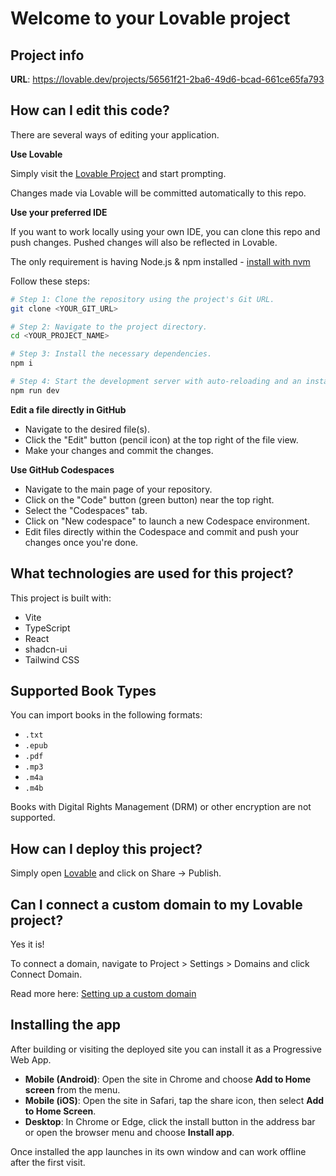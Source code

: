 # Welcome to your Lovable project

## Project info

**URL**: https://lovable.dev/projects/56561f21-2ba6-49d6-bcad-661ce65fa793

## How can I edit this code?

There are several ways of editing your application.

**Use Lovable**

Simply visit the [Lovable Project](https://lovable.dev/projects/56561f21-2ba6-49d6-bcad-661ce65fa793) and start prompting.

Changes made via Lovable will be committed automatically to this repo.

**Use your preferred IDE**

If you want to work locally using your own IDE, you can clone this repo and push changes. Pushed changes will also be reflected in Lovable.

The only requirement is having Node.js & npm installed - [install with nvm](https://github.com/nvm-sh/nvm#installing-and-updating)

Follow these steps:

```sh
# Step 1: Clone the repository using the project's Git URL.
git clone <YOUR_GIT_URL>

# Step 2: Navigate to the project directory.
cd <YOUR_PROJECT_NAME>

# Step 3: Install the necessary dependencies.
npm i

# Step 4: Start the development server with auto-reloading and an instant preview.
npm run dev
```

**Edit a file directly in GitHub**

- Navigate to the desired file(s).
- Click the "Edit" button (pencil icon) at the top right of the file view.
- Make your changes and commit the changes.

**Use GitHub Codespaces**

- Navigate to the main page of your repository.
- Click on the "Code" button (green button) near the top right.
- Select the "Codespaces" tab.
- Click on "New codespace" to launch a new Codespace environment.
- Edit files directly within the Codespace and commit and push your changes once you're done.

## What technologies are used for this project?

This project is built with:

- Vite
- TypeScript
- React
- shadcn-ui
- Tailwind CSS

## Supported Book Types

You can import books in the following formats:

- `.txt`
- `.epub`
- `.pdf`
- `.mp3`
- `.m4a`
- `.m4b`

Books with Digital Rights Management (DRM) or other encryption are not supported.

## How can I deploy this project?

Simply open [Lovable](https://lovable.dev/projects/56561f21-2ba6-49d6-bcad-661ce65fa793) and click on Share -> Publish.

## Can I connect a custom domain to my Lovable project?

Yes it is!

To connect a domain, navigate to Project > Settings > Domains and click Connect Domain.

Read more here: [Setting up a custom domain](https://docs.lovable.dev/tips-tricks/custom-domain#step-by-step-guide)

## Installing the app

After building or visiting the deployed site you can install it as a Progressive Web App.

- **Mobile (Android)**: Open the site in Chrome and choose **Add to Home screen** from the menu.
- **Mobile (iOS)**: Open the site in Safari, tap the share icon, then select **Add to Home Screen**.
- **Desktop**: In Chrome or Edge, click the install button in the address bar or open the browser menu and choose **Install app**.

Once installed the app launches in its own window and can work offline after the first visit.

